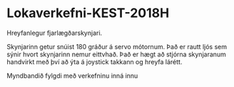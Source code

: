 # Lokaverkefni-KEST-2018H
Hreyfanlegur fjarlægðarskynjari.

Skynjarinn getur snúist 180 gráður á servo mótornum.
Það er rautt ljós sem sýnir hvort skynjarinn nemur eittvhað.
Það er hægt að stjórna skynjaranum handvirkt með því að ýta á joystick takkann og hreyfa lárétt.

Myndbandið fylgdi með verkefninu inná innu

